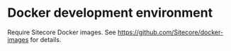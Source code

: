 # Docker development environment
  
Require Sitecore Docker images. See https://github.com/Sitecore/docker-images for details.